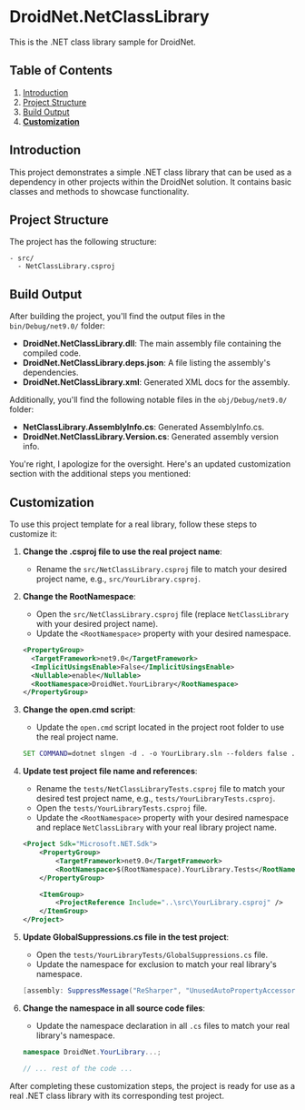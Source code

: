  # DroidNet.NetClassLibrary

This is the .NET class library sample for DroidNet.

## Table of Contents

1. [Introduction](#introduction)
2. [Project Structure](#project-structure)
3. [Build Output](#build-output)
4. **[Customization](#customization)**

## Introduction

This project demonstrates a simple .NET class library that can be used as a dependency in other projects within the DroidNet solution. It contains basic classes and methods to showcase functionality.

## Project Structure

The project has the following structure:

```
- src/
  - NetClassLibrary.csproj
```

## Build Output

After building the project, you'll find the output files in the `bin/Debug/net9.0/` folder:

- **DroidNet.NetClassLibrary.dll**: The main assembly file containing the compiled code.
- **DroidNet.NetClassLibrary.deps.json**: A file listing the assembly's dependencies.
- **DroidNet.NetClassLibrary.xml**: Generated XML docs for the assembly.

Additionally, you'll find the following notable files in the `obj/Debug/net9.0/` folder:

- **NetClassLibrary.AssemblyInfo.cs**: Generated AssemblyInfo.cs.
- **DroidNet.NetClassLibrary.Version.cs**: Generated assembly version info.

 You're right, I apologize for the oversight. Here's an updated customization section with the additional steps you mentioned:

## Customization

To use this project template for a real library, follow these steps to customize it:

1. **Change the .csproj file to use the real project name**:
	* Rename the `src/NetClassLibrary.csproj` file to match your desired project name, e.g., `src/YourLibrary.csproj`.

2. **Change the RootNamespace**:
	* Open the `src/NetClassLibrary.csproj` file (replace `NetClassLibrary` with your desired project name).
	* Update the `<RootNamespace>` property with your desired namespace.
	```xml
	<PropertyGroup>
	  <TargetFramework>net9.0</TargetFramework>
	  <ImplicitUsingsEnable>False</ImplicitUsingsEnable>
	  <Nullable>enable</Nullable>
	  <RootNamespace>DroidNet.YourLibrary</RootNamespace>
	</PropertyGroup>
	```

3. **Change the open.cmd script**:
	* Update the `open.cmd` script located in the project root folder to use the real project name.
	```bat
    SET COMMAND=dotnet slngen -d . -o YourLibrary.sln --folders false .\**\*.csproj
	```

4. **Update test project file name and references**:
	* Rename the `tests/NetClassLibraryTests.csproj` file to match your desired test project name, e.g., `tests/YourLibraryTests.csproj`.
	* Open the `tests/YourLibraryTests.csproj` file.
	* Update the `<RootNamespace>` property with your desired namespace and replace `NetClassLibrary` with your real library project name.
	```xml
    <Project Sdk="Microsoft.NET.Sdk">
        <PropertyGroup>
            <TargetFramework>net9.0</TargetFramework>
            <RootNamespace>$(RootNamespace).YourLibrary.Tests</RootNamespace>
        </PropertyGroup>

        <ItemGroup>
            <ProjectReference Include="..\src\YourLibrary.csproj" />
        </ItemGroup>
    </Project>
	```

5. **Update GlobalSuppressions.cs file in the test project**:
	* Open the `tests/YourLibraryTests/GlobalSuppressions.cs` file.
	* Update the namespace for exclusion to match your real library's namespace.
	```csharp
	[assembly: SuppressMessage("ReSharper", "UnusedAutoPropertyAccessor.Local", Justification = "Used in tests.", Scope = " DroidNet.YourLibrary.Tests")]
	```

6. **Change the namespace in all source code files**:
	* Update the namespace declaration in all `.cs` files to match your real library's namespace.
	```csharp
	namespace DroidNet.YourLibrary...;

	// ... rest of the code ...
	```

After completing these customization steps, the project is ready for use as a real .NET class library with its corresponding test project.
